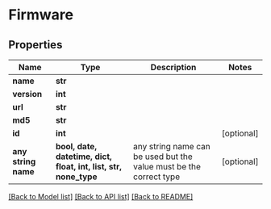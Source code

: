 # Firmware


## Properties
Name | Type | Description | Notes
------------ | ------------- | ------------- | -------------
**name** | **str** |  | 
**version** | **int** |  | 
**url** | **str** |  | 
**md5** | **str** |  | 
**id** | **int** |  | [optional] 
**any string name** | **bool, date, datetime, dict, float, int, list, str, none_type** | any string name can be used but the value must be the correct type | [optional]

[[Back to Model list]](../README.md#documentation-for-models) [[Back to API list]](../README.md#documentation-for-api-endpoints) [[Back to README]](../README.md)


